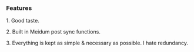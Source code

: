<h3> Features </h3>

<p> 1. Good taste. </p>
<p> 2. Built in Meidum post sync functions. </p>
<p> 3. Everything is kept as simple & necessary as possible. I hate redundancy. </p>
